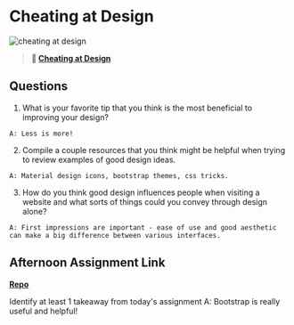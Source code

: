 # Cheating at Design

![cheating at design](https://bcw.blob.core.windows.net/public/img/courses/5247609446691139)

> **📖 [Cheating at Design](https://codeworksacademy.com/fs-student-guide/resources/wk1/04-Cheating-at-Design)**

## Questions

1. What is your favorite tip that you think is the most beneficial to improving your design?

`A: Less is more!`

2. Compile a couple resources that you think might be helpful when trying to review examples of good design ideas.

`A: Material design icons, bootstrap themes, css tricks. `

3. How do you think good design influences people when visiting a website and what sorts of things could you convey through design alone?

`A: First impressions are important - ease of use and good aesthetic can make a big difference between various interfaces.`

## Afternoon Assignment Link

**[Repo](https://github.com/Molly-Nettleton/bootstrap)**

Identify at least 1 takeaway from today's assignment
A: Bootstrap is really useful and helpful!
